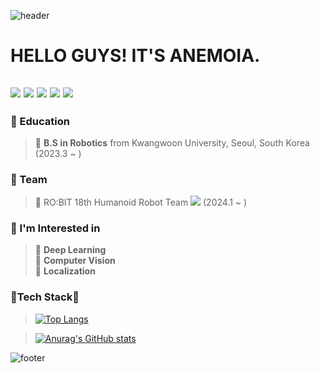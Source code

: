 ![header](https://capsule-render.vercel.app/api?type=waving&color=gradient&height=170&section=header&text=Anemoia&fontSize=60&animation=fadeIn&fontAlignY=38&desc=Robotics-Vision&descAlignY=55&descAlign=72.8)

# HELLO GUYS! IT'S ANEMOIA.
<img src="https://img.shields.io/badge/C-A8B9CC?style=flat&logo=c&logoColor=white"/> <img src="https://img.shields.io/badge/C++-00599C?style=flat&logo=cplusplus&logoColor=white"/> <img src="https://img.shields.io/badge/python-3776AB?style=flat&logo=python&logoColor=white"/> <img src="https://img.shields.io/badge/pytorch-EE4C2C?style=flat&logo=pytorch&logoColor=white"/> <img src="https://img.shields.io/badge/Opencv-5C3EE8?style=flat&logo=opencv&logoColor=white"/>
---
### 📖 Education
<!-- **I am studying at the Department of Robotics of Kwangwoon University.** -->
> 🏫 **B.S in Robotics** from Kwangwoon University, Seoul, South Korea (2023.3 ~ )

### 🌱 Team
> 💨 RO:BIT 18th Humanoid Robot Team <a href="[https://github.com/ROBIT-KOR-teamHumanoid](https://github.com/ROBIT-KOR-teamHumanoid)"><img src="https://img.shields.io/badge/Team RO:BIT_Humanoid-white?style=flat&logo=windowsterminal&logoColor=red"/></a> (2024.1 ~ )

### 💭 I'm Interested in   
> 🔎 **Deep Learning**<br>
> 🔎 **Computer Vision**<br>
> 🔎 **Localization**<br>

### 🚀**Tech Stack**🚀



> [![Top Langs](https://github-readme-stats.vercel.app/api/top-langs/?username=anemoiiaa&exclude_repo=mkdir-sweetiepie.github.io&layout=compact&theme=tokyonight)](https://github.com/anuraghazra/github-readme-stats)

> [![Anurag's GitHub stats](https://github-readme-stats.vercel.app/api?username=anemoiiaa&theme=tokyonight&show_icons=true)](https://github.com/anuraghazra/github-readme-stats)   

![footer](https://capsule-render.vercel.app/api?type=waving&&color=gradient&height=80&section=footer&fontSize=90)

